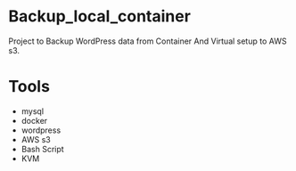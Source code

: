# Backup_local_container
Project to Backup WordPress data from Container And Virtual setup to AWS s3.

# Tools
- mysql
- docker
- wordpress
- AWS s3
- Bash Script
- KVM
